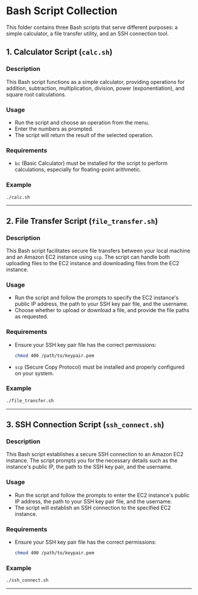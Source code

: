
# Bash Script Collection

This folder contains three Bash scripts that serve different purposes: a simple calculator, a file transfer utility, and an SSH connection tool.

## 1. Calculator Script (`calc.sh`)

### Description
This Bash script functions as a simple calculator, providing operations for addition, subtraction, multiplication, division, power (exponentiation), and square root calculations.

### Usage
- Run the script and choose an operation from the menu.
- Enter the numbers as prompted.
- The script will return the result of the selected operation.

### Requirements
- `bc` (Basic Calculator) must be installed for the script to perform calculations, especially for floating-point arithmetic.

### Example
```bash
./calc.sh
```

---

## 2. File Transfer Script (`file_transfer.sh`)

### Description
This Bash script facilitates secure file transfers between your local machine and an Amazon EC2 instance using `scp`. The script can handle both uploading files to the EC2 instance and downloading files from the EC2 instance.

### Usage
- Run the script and follow the prompts to specify the EC2 instance's public IP address, the path to your SSH key pair file, and the username.
- Choose whether to upload or download a file, and provide the file paths as requested.

### Requirements
- Ensure your SSH key pair file has the correct permissions:
  ```bash
  chmod 400 /path/to/keypair.pem
  ```
- `scp` (Secure Copy Protocol) must be installed and properly configured on your system.

### Example
```bash
./file_transfer.sh
```

---

## 3. SSH Connection Script (`ssh_connect.sh`)

### Description
This Bash script establishes a secure SSH connection to an Amazon EC2 instance. The script prompts you for the necessary details such as the instance's public IP, the path to the SSH key pair, and the username.

### Usage
- Run the script and follow the prompts to enter the EC2 instance's public IP address, the path to your SSH key pair file, and the username.
- The script will establish an SSH connection to the specified EC2 instance.

### Requirements
- Ensure your SSH key pair file has the correct permissions:
  ```bash
  chmod 400 /path/to/keypair.pem
  ```

### Example
```bash
./ssh_connect.sh
```

---

